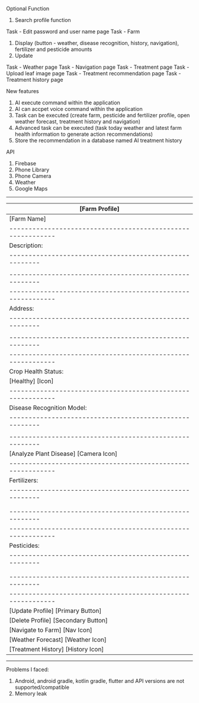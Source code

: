 Optional Function
1. Search profile function

Task - Edit password and user name page
Task - Farm
1. Display (button - weather, disease recognition, history, navigation), fertilizer and pesticide amounts
2. Update

Task - Weather page
Task - Navigation page
Task - Treatment page
Task - Upload leaf image page
Task - Treatment recommendation page
Task - Treatment history page


New features
1. AI execute command within the application 
2. AI can accpet voice command within the application
3. Task can be executed (create farm, pesticide and fertilizer profile, open weather forecast, treatment history and navigation)
4. Advanced task can be executed (task today weather and latest farm health information to generate action recommendations)
5. Store the recommendation in a database named AI treatment history


API
1. Firebase
2. Phone Library
3. Phone Camera
4. Weather
5. Google Maps


-------------------------------------------------------------
|                       [Farm Profile]                      |
|-----------------------------------------------------------|
|  [Farm Name]                                              |
|-----------------------------------------------------------|
|  Description:                                             |
|  -------------------------------------------------------  |
|  | Farm Description                                     | |
|  -------------------------------------------------------  |
|-----------------------------------------------------------|
|  Address:                                                 |
|  -------------------------------------------------------  |
|  | Farm Address                                         | |
|  -------------------------------------------------------  |
|-----------------------------------------------------------|
|  Crop Health Status:                                      |
|  [Healthy] [Icon]                                         |
|-----------------------------------------------------------|
|  Disease Recognition Model:                               |
|  -------------------------------------------------------  |
|  | Model Name                                          |  |
|  -------------------------------------------------------  |
|  [Analyze Plant Disease] [Camera Icon]                    |
|-----------------------------------------------------------|
|  Fertilizers:                                             |
|  -------------------------------------------------------  |
|  | Fertilizer 1  [-] [Amount] [+]                       | |
|  | Fertilizer 2  [-] [Amount] [+]                       | |
|  -------------------------------------------------------  |
|-----------------------------------------------------------|
|  Pesticides:                                              |
|  -------------------------------------------------------  |
|  | Pesticide 1                                          | |
|  | Pesticide 2                                          | |
|  -------------------------------------------------------  |
|-----------------------------------------------------------|
|  [Update Profile] [Primary Button]                        |
|  [Delete Profile] [Secondary Button]                      |
|  [Navigate to Farm] [Nav Icon]                            |
|  [Weather Forecast] [Weather Icon]                        |
|  [Treatment History] [History Icon]                       |
-------------------------------------------------------------


Problems I faced:
1. Android, android gradle, kotlin gradle, flutter and API versions are not supported/compatible
2. Memory leak

